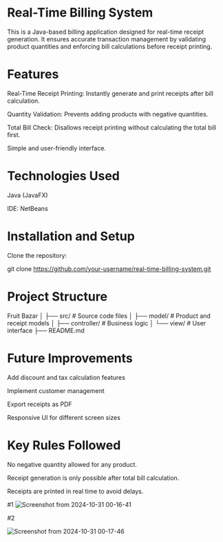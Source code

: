 
# Real-Time Billing System
This is a Java-based billing application designed for real-time receipt generation. It ensures accurate transaction management by validating product quantities and enforcing bill calculations before receipt printing.

# Features
Real-Time Receipt Printing: Instantly generate and print receipts after bill calculation.

Quantity Validation: Prevents adding products with negative quantities.

Total Bill Check: Disallows receipt printing without calculating the total bill first.

Simple and user-friendly interface.

# Technologies Used
Java (JavaFX)

IDE: NetBeans

# Installation and Setup
Clone the repository:

git clone https://github.com/your-username/real-time-billing-system.git

# Project Structure

Fruit Bazar
│
├── src/                 # Source code files
│   ├── model/           # Product and receipt models
│   ├── controller/      # Business logic
│   └── view/            # User interface
├── README.md

# Future Improvements

Add discount and tax calculation features

Implement customer management

Export receipts as PDF

Responsive UI for different screen sizes

# Key Rules Followed
No negative quantity allowed for any product.

Receipt generation is only possible after total bill calculation.

Receipts are printed in real time to avoid delays.

#1 
![Screenshot from 2024-10-31 00-16-41](https://github.com/user-attachments/assets/54a159b5-e5bd-45e0-8b7b-fb99af8ab47a)

#2

![Screenshot from 2024-10-31 00-17-46](https://github.com/user-attachments/assets/2e722ef1-768a-4394-8ada-78eb3487eabd)
